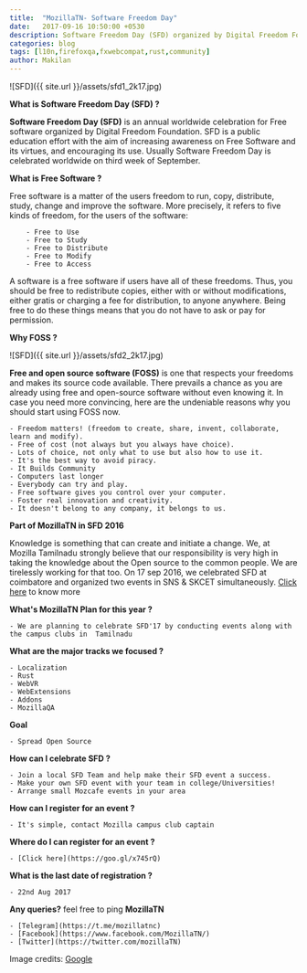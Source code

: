 ```yaml
---
title:  "MozillaTN- Software Freedom Day"
date:   2017-09-16 10:50:00 +0530
description: Software Freedom Day (SFD) organized by Digital Freedom Foundation, is an annual worldwide celebration for Free software.
categories: blog
tags: [l10n,firefoxqa,fxwebcompat,rust,community]
author: Makilan
---
```



![SFD]({{ site.url }}/assets/sfd1_2k17.jpg)

**What is Software Freedom Day (SFD) ?**

**Software Freedom Day (SFD)** is an annual worldwide celebration for Free software organized by Digital Freedom Foundation. SFD is a public education effort with the aim of increasing awareness on Free Software and its virtues, and encouraging its use. Usually Software Freedom Day is celebrated worldwide on third week of September.

**What is Free Software ?**

Free software is a matter of the users freedom to run, copy, distribute, study, change and improve the software. More precisely, it refers to five kinds of freedom, for the users of the software:


        - Free to Use
        - Free to Study
        - Free to Distribute
        - Free to Modify
        - Free to Access
        
        
A software is a free software if users have all of these freedoms. Thus, you should be free to redistribute copies, either with or without modifications, either gratis or charging a fee for distribution, to anyone anywhere. Being free to do these things means that you do not have to ask or pay for permission.
  
**Why FOSS ?**

![SFD]({{ site.url }}/assets/sfd2_2k17.jpg)

**Free and open source software (FOSS)** is one that respects your freedoms and makes its source code available. There prevails a chance as you are already using free and open-source software without even knowing it. In case you need more convincing, here are the undeniable reasons why you should start using FOSS now.


    - Freedom matters! (freedom to create, share, invent, collaborate, learn and modify).
    - Free of cost (not always but you always have choice).
    - Lots of choice, not only what to use but also how to use it.
    - It's the best way to avoid piracy.
    - It Builds Community
    - Computers last longer
    - Everybody can try and play.
    - Free software gives you control over your computer.
    - Foster real innovation and creativity.
    - It doesn't belong to any company, it belongs to us.


**Part of MozillaTN in SFD 2016**

Knowledge is something that can create and initiate a change. We, at Mozilla Tamilnadu strongly believe that our responsibility is very high in taking the knowledge about the Open source to the common people. We are tirelessly working for that too.
On 17 sep 2016, we celebrated SFD at coimbatore and organized two events in SNS & SKCET simultaneously. [Click here](https://mozillatn.github.io/blog/Software-Freedom-Day-2016/) to know more

**What's MozillaTN Plan for this year ?**

    - We are planning to celebrate SFD'17 by conducting events along with the campus clubs in  Tamilnadu
    
**What are the major tracks we focused ?**

    - Localization
    - Rust
    - WebVR
    - WebExtensions
    - Addons
    - MozillaQA

**Goal**

    - Spread Open Source

**How can I celebrate SFD ?**  

    - Join a local SFD Team and help make their SFD event a success.
    - Make your own SFD event with your team in college/Universities!
    - Arrange small Mozcafe events in your area

**How can I register for an event ?**

    - It's simple, contact Mozilla campus club captain

**Where do I can register for an event ?**

    - [Click here](https://goo.gl/x745rQ)
    
**What is the last date of registration ?**

    - 22nd Aug 2017

**Any queries?** feel free to ping **MozillaTN**

    - [Telegram](https://t.me/mozillatnc)
    - [Facebook](https://www.facebook.com/MozillaTN/)
    - [Twitter](https://twitter.com/mozillaTN)
 

Image credits: [Google](https://www.google.co.in/search?q=software+freedom+day&source=lnms&tbm=isch&sa=X&ved=0ahUKEwjYkc6W0uPVAhWFtI8KHcNmBhMQ_AUICigB&biw=1366&bih=659)
